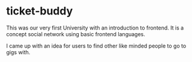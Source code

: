 # ticket-buddy

This was our very first University with an introduction to frontend. It is a concept social network using basic frontend languages.

I came up with an idea for users to find other like minded people to go to gigs with.
